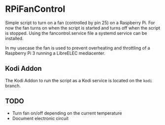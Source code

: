 # RPiFanControl

Simple script to turn on a fan (controlled by pin 25) on a Raspberry Pi. For now the fan turns on when the script is started and turns off when the script is stopped. Using the fancontrol.service file a systemd service can be installed.

In my usecase the fan is used to prevent overheating and throttling of a Raspberry Pi 3 running a LibreELEC mediacenter.

## Kodi Addon

The Kodi Addon to run the script as a Kodi service is located on the `kodi` branch.

## TODO

- Turn fan on/off depending on the current temperature
- Document electronic circuit